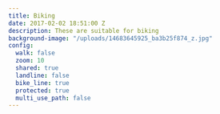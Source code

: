 ```yaml
---
title: Biking
date: 2017-02-02 18:51:00 Z
description: These are suitable for biking
background-image: "/uploads/14683645925_ba3b25f874_z.jpg"
config:
  walk: false
  zoom: 10
  shared: true
  landline: false
  bike_line: true
  protected: true
  multi_use_path: false
---
```


